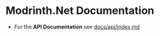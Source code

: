 # Modrinth.Net Documentation

- For the **API Documentation** see [docs/api/index.md](docs/api/index.md)